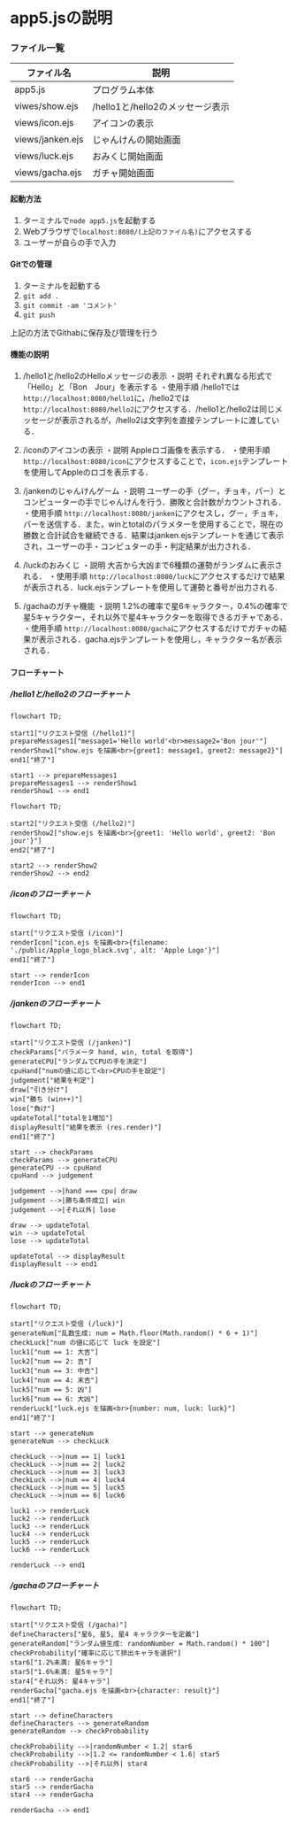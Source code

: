 # app5.jsの説明

### ファイル一覧

ファイル名|説明
-|-
app5.js | プログラム本体
viwes/show.ejs | /hello1と/hello2のメッセージ表示
views/icon.ejs | アイコンの表示
views/janken.ejs | じゃんけんの開始画面
views/luck.ejs | おみくじ開始画面
views/gacha.ejs | ガチャ開始画面

#### 起動方法
1. ターミナルで```node app5.js```を起動する
1. Webブラウザで```localhost:8080/(上記のファイル名)```にアクセスする
1. ユーザーが自らの手で入力

#### Gitでの管理
1. ターミナルを起動する
1. ```git add .```
1. ```git commit -am 'コメント'```
1. ```git push```

上記の方法でGithabに保存及び管理を行う

#### 機能の説明
1. /hello1と/hello2のHelloメッセージの表示
・説明
それぞれ異なる形式で「Hello」と「Bon　Jour」を表示する
・使用手順
/hello1では```http://localhost:8080/hello1```に，/hello2では```http://localhost:8080/hello2```にアクセスする．/hello1と/hello2は同じメッセージが表示されるが，/hello2は文字列を直接テンプレートに渡している．

1. /iconのアイコンの表示
・説明
Appleロゴ画像を表示する．
・使用手順
```http://localhost:8080/icon```にアクセスすることで，```icon.ejs```テンプレートを使用してAppleのロゴを表示する．

1. /jankenのじゃんけんゲーム
・説明
ユーザーの手（グー，チョキ，パー）とコンピューターの手でじゃんけんを行う．勝敗と合計数がカウントされる．
・使用手順
```http://localhost:8080/janken```にアクセスし，グー，チョキ，パーを送信する．また，winとtotalのパラメターを使用することで，現在の勝数と合計試合を継続できる．結果はjanken.ejsテンプレートを通じて表示され，ユーザーの手・コンピュターの手・判定結果が出力される．

1. /luckのおみくじ
・説明
大吉から大凶まで6種類の運勢がランダムに表示される．
・使用手順
```http://localhost:8080/luck```にアクセスするだけで結果が表示される．luck.ejsテンプレートを使用して運勢と番号が出力される.

1. /gachaのガチャ機能
・説明
1.2%の確率で星6キャラクター，0.4%の確率で星5キャラクター，それ以外で星4キャラクターを取得できるガチャである．
・使用手順
```http://localhost:8080/gacha```にアクセスするだけでガチャの結果が表示される．gacha.ejsテンプレートを使用し，キャラクター名が表示される．
#### フローチャート
##### /hello1と/hello2のフローチャート
```mermaid
flowchart TD;

start1["リクエスト受信 (/hello1)"]
prepareMessages1["message1='Hello world'<br>message2='Bon jour'"]
renderShow1["show.ejs を描画<br>{greet1: message1, greet2: message2}"]
end1["終了"]

start1 --> prepareMessages1
prepareMessages1 --> renderShow1
renderShow1 --> end1
```
```mermaid
flowchart TD;

start2["リクエスト受信 (/hello2)"]
renderShow2["show.ejs を描画<br>{greet1: 'Hello world', greet2: 'Bon jour'}"]
end2["終了"]

start2 --> renderShow2
renderShow2 --> end2
```

##### /iconのフローチャート
```mermaid
flowchart TD;

start["リクエスト受信 (/icon)"]
renderIcon["icon.ejs を描画<br>{filename: './public/Apple_logo_black.svg', alt: 'Apple Logo'}"]
end1["終了"]

start --> renderIcon
renderIcon --> end1
```
##### /jankenのフローチャート
```mermaid
flowchart TD;

start["リクエスト受信 (/janken)"]
checkParams["パラメータ hand, win, total を取得"]
generateCPU["ランダムでCPUの手を決定"]
cpuHand["numの値に応じて<br>CPUの手を設定"]
judgement["結果を判定"]
draw["引き分け"]
win["勝ち (win++)"]
lose["負け"]
updateTotal["totalを1増加"]
displayResult["結果を表示 (res.render)"]
end1["終了"]

start --> checkParams
checkParams --> generateCPU
generateCPU --> cpuHand
cpuHand --> judgement

judgement -->|hand === cpu| draw
judgement -->|勝ち条件成立| win
judgement -->|それ以外| lose

draw --> updateTotal
win --> updateTotal
lose --> updateTotal

updateTotal --> displayResult
displayResult --> end1
```
##### /luckのフローチャート
```mermaid
flowchart TD;

start["リクエスト受信 (/luck)"]
generateNum["乱数生成: num = Math.floor(Math.random() * 6 + 1)"]
checkLuck["num の値に応じて luck を設定"]
luck1["num == 1: 大吉"]
luck2["num == 2: 吉"]
luck3["num == 3: 中吉"]
luck4["num == 4: 末吉"]
luck5["num == 5: 凶"]
luck6["num == 6: 大凶"]
renderLuck["luck.ejs を描画<br>{number: num, luck: luck}"]
end1["終了"]

start --> generateNum
generateNum --> checkLuck

checkLuck -->|num == 1| luck1
checkLuck -->|num == 2| luck2
checkLuck -->|num == 3| luck3
checkLuck -->|num == 4| luck4
checkLuck -->|num == 5| luck5
checkLuck -->|num == 6| luck6

luck1 --> renderLuck
luck2 --> renderLuck
luck3 --> renderLuck
luck4 --> renderLuck
luck5 --> renderLuck
luck6 --> renderLuck

renderLuck --> end1
```

##### /gachaのフローチャート

```mermaid
flowchart TD;

start["リクエスト受信 (/gacha)"]
defineCharacters["星6, 星5, 星4 キャラクターを定義"]
generateRandom["ランダム値生成: randomNumber = Math.random() * 100"]
checkProbability["確率に応じて排出キャラを選択"]
star6["1.2%未満: 星6キャラ"]
star5["1.6%未満: 星5キャラ"]
star4["それ以外: 星4キャラ"]
renderGacha["gacha.ejs を描画<br>{character: result}"]
end1["終了"]

start --> defineCharacters
defineCharacters --> generateRandom
generateRandom --> checkProbability

checkProbability -->|randomNumber < 1.2| star6
checkProbability -->|1.2 <= randomNumber < 1.6| star5
checkProbability -->|それ以外| star4

star6 --> renderGacha
star5 --> renderGacha
star4 --> renderGacha

renderGacha --> end1
```



